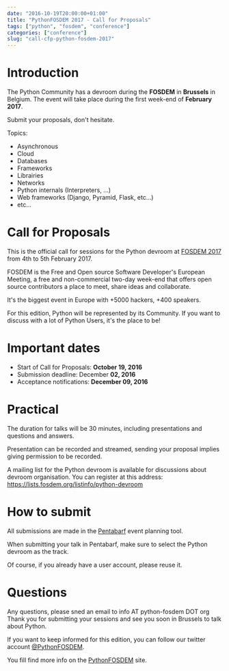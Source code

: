 ```yaml
---
date: "2016-10-19T20:00:00+01:00"
title: "PythonFOSDEM 2017 - Call for Proposals"
tags: ["python", "fosdem", "conference"]
categories: ["conference"]
slug: "call-cfp-python-fosdem-2017"
---
```


# Introduction

The Python Community has a devroom during the **FOSDEM** in **Brussels** in Belgium. The
event will take place during the first week-end of **February 2017**.

Submit your proposals, don't hesitate.

Topics:

* Asynchronous
* Cloud
* Databases
* Frameworks
* Librairies
* Networks
* Python internals (Interpreters, ...)
* Web frameworks (Django, Pyramid, Flask, etc...)
* etc...

# Call for Proposals

This is the official call for sessions for the Python devroom at [FOSDEM 2017](https://fosdem.org/2017)
from 4th to 5th February 2017.

FOSDEM is the Free and Open source Software Developer's European Meeting, a free
and non-commercial two-day week-end that offers open source contributors a place
to meet, share ideas and collaborate.

It's the biggest event in Europe with +5000 hackers, +400 speakers.

For this edition, Python will be represented by its Community. If you want to
discuss with a lot of Python Users, it's the place to be!

# Important dates

* Start of Call for Proposals: **October 19, 2016**
* Submission deadline: December **02, 2016**
* Acceptance notifications: **December 09, 2016**

# Practical

The duration for talks will be 30 minutes, including presentations and
questions and answers.

Presentation can be recorded and streamed, sending your proposal implies giving
permission to be recorded.

A mailing list for the Python devroom is available for discussions about devroom
organisation. You can register at this address: https://lists.fosdem.org/listinfo/python-devroom

# How to submit

All submissions are made in the [Pentabarf](https://penta.fosdem.org/submission/FOSDEM17) event planning tool.

When submitting your talk in Pentabarf, make sure to select the Python devroom as the track.

Of course, if you already have a user account, please reuse it.


# Questions

Any questions, please sned an email to info AT python-fosdem DOT org
Thank you for submitting your sessions and see you soon in Brussels to talk
about Python.

If you want to keep informed for this edition, you can follow our twitter
account [@PythonFOSDEM](https://twitter.com/PythonFOSDEM).

You fill find more info on the [PythonFOSDEM](http://python-fosdem.org) site.
